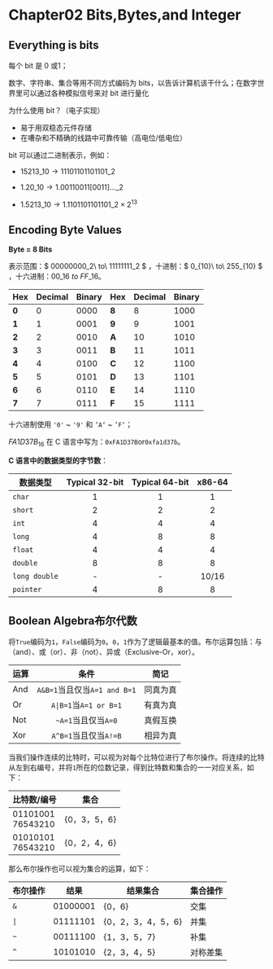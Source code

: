 <head>
   <script>
  MathJax = {
    tex: {
      inlineMath: [['$', '$'], ['\\(', '\\)']]
    }
  };
</script>
<script src="https://cdn.jsdelivr.net/npm/mathjax@3/es5/tex-mml-chtml.js" async></script>
</head>

# Chapter02 Bits,Bytes,and Integer

## Everything is bits

每个 bit 是 0 或1；

数字、字符串、集合等用不同方式编码为 bits，以告诉计算机该干什么；在数字世界里可以通过各种模拟信号来对 bit 进行量化

为什么使用 bit？（电子实现）

- 易于用双稳态元件存储
- 在嘈杂和不精确的线路中可靠传输（高电位/低电位）

bit 可以通过二进制表示，例如：

- $15213\_{10}\rightarrow 11101101101101\_{2}$

- $1.20\_{10}\rightarrow 1.00110011[0011]...\_{2}$

- $1.5213\_{10}\rightarrow 1.1101101101101\_2\times2^{13}$

## Encoding Byte Values

**Byte = 8 Bits**

表示范围：$ 00000000\_2\ to\ 11111111\_2 $ ，十进制：$ 0\_{10}\ to\ 255\_{10} $ ，十六进制：$00\_{16}\ to\ FF\_{16}$。

| Hex   | Decimal | Binary | Hex   | Decimal | Binary |
| ----- | ------- | ------ | ----- | ------- | ------ |
| **0** | 0       | 0000   | **8** | 8       | 1000   |
| **1** | 1       | 0001   | **9** | 9       | 1001   |
| **2** | 2       | 0010   | **A** | 10      | 1010   |
| **3** | 3       | 0011   | **B** | 11      | 1011   |
| **4** | 4       | 0100   | **C** | 12      | 1100   |
| **5** | 5       | 0101   | **D** | 13      | 1101   |
| **6** | 6       | 0110   | **E** | 14      | 1110   |
| **7** | 7       | 0111   | **F** | 15      | 1111   |

十六进制使用 `'0'` ~ `'9'` 和 `’A‘` ~ `’F‘`；

$FA1D37B_{16}$ 在 C 语言中写为：`0xFA1D37B`or`0xfa1d37b`。

**C 语言中的数据类型的字节数**：

| 数据类型          | Typical 32-bit | Typical 64-bit | x86-64 |
| ------------- |:--------------:|:--------------:|:------:|
| `char`        | 1              | 1              | 1      |
| `short`       | 2              | 2              | 2      |
| `int`         | 4              | 4              | 4      |
| `long`        | 4              | 8              | 8      |
| `float`       | 4              | 4              | 4      |
| `double`      | 8              | 8              | 8      |
| `long double` | -              | -              | 10/16  |
| `pointer`     | 4              | 8              | 8      |

## Boolean Algebra布尔代数

将`True`编码为`1`，`False`编码为`0`。`0`，`1`作为了逻辑最基本的值。布尔运算包括：与（and）、或（or）、非（not）、异或（Exclusive-Or，xor）。

| 运算  | 条件                       | 简记   |
| --- |:------------------------:| ---- |
| And | `A&B=1`当且仅当`A=1 and B=1` | 同真为真 |
| Or  | `A\|B=1`当`A=1 or B=1`    | 有真为真 |
| Not | `~A=1`当且仅当`A=0`          | 真假互换 |
| Xor | `A^B=1`当且仅当`A!=B`        | 相异为真 |

当我们操作连续的比特时，可以视为对每个比特位进行了布尔操作。将连续的比特从左到右编号，并将`1`所在的位数记录，得到比特数和集合的一一对应关系，如下：

| 比特数/编号                | 集合        |
| --------------------- | --------- |
| 01101001<br/>76543210 | {0，3，5，6} |
| 01010101<br/>76543210 | {0，2，4，6} |

那么布尔操作也可以视为集合的运算，如下：

| 布尔操作 | 结果       | 结果集合          | 集合操作 |
| ---- | -------- | ------------- | ---- |
| `&`  | 01000001 | {0，6}         | 交集   |
| `\|` | 01111101 | {0，2，3，4，5，6} | 并集   |
| `~`  | 00111100 | {1，3，5，7}     | 补集   |
| `^`  | 10101010 | {2，3，4，5}     | 对称差集 |
